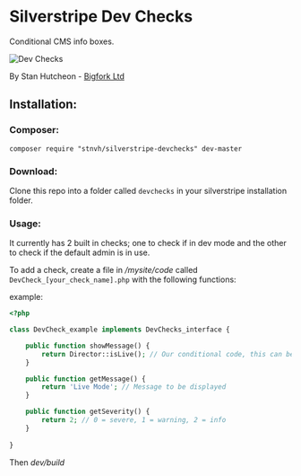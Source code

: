 # Silverstripe Dev Checks

Conditional CMS info boxes.

![Dev Checks](http://f.cl.ly/items/2C0B1J1E02462L3H1d11/Image%202014-07-22%20at%2011.28.36%20am.png)

By Stan Hutcheon - [Bigfork Ltd](http://bigfork.co.uk)

## Installation:

### Composer:

```
composer require "stnvh/silverstripe-devchecks" dev-master
```

### Download:

Clone this repo into a folder called ```devchecks``` in your silverstripe installation folder.

### Usage:

It currently has 2 built in checks; one to check if in dev mode and the other to check if the default admin is in use.

To add a check, create a file in */mysite/code* called ```DevCheck_[your_check_name].php``` with the following functions:

example:
```php
<?php

class DevCheck_example implements DevChecks_interface {

	public function showMessage() {
        return Director::isLive(); // Our conditional code, this can be anything as long as it returns true or false
	}

	public function getMessage() {
		return 'Live Mode'; // Message to be displayed
	}

	public function getSeverity() {
		return 2; // 0 = severe, 1 = warning, 2 = info
	}
    
}

```
Then *dev/build*